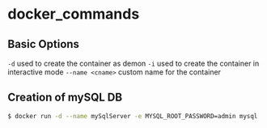 # docker_commands

## Basic Options
```-d``` used to create the container as demon
```-i``` used to create the container in interactive mode
 ```--name <cname>``` custom name for the container    
        

## Creation of mySQL DB
```sh
$ docker run -d --name mySqlServer -e MYSQL_ROOT_PASSWORD=admin mysql
```



